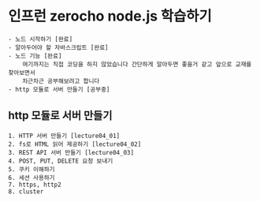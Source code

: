 # 인프런 zerocho node.js 학습하기
    - 노드 시작하기 [완료]
    - 알아두어야 할 자바스크립트 [완료]
    - 노드 기능 [완료]
        여기까지는 직접 코딩을 하지 않았습니다 간단하게 알아두면 좋을거 같고 앞으로 교재를 찾아보면서
        차근차근 공부해보려고 합니다
    - http 모듈로 서버 만들기 [공부중]

## http 모듈로 서버 만들기
    1. HTTP 서버 만들기 [lecture04_01]
    2. fs로 HTML 읽어 제공하기 [lecture04_02]
    3. REST API 서버 만들기 [lecture04_03]
    4. POST, PUT, DELETE 요청 보내기
    5. 쿠키 이해하기
    6. 세션 사용하기
    7. https, http2
    8. cluster